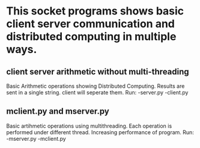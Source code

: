 # This socket programs shows basic client server communication and distributed computing in multiple ways.

## client server arithmetic without multi-threading
 Basic Arithmetic operations showing Distributed Computing. Results are sent in a single string. client will seperate them.
 Run:
 	-server.py
 	-client.py

## mclient.py and mserver.py 
 Basic artihmetic operations using multithreading.
 Each operation is performed under different thread. Increasing performance of program.
 Run:
 	-mserver.py
 	-mclient.py